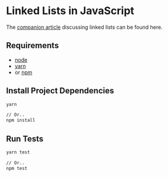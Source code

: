 # Linked Lists in JavaScript

The [companion article](https://dxt.rs/category/programming/general/linked-lists) discussing linked lists can be found here.

## Requirements

- [node](https://nodejs.org/en)
- [yarn](https://yarnpkg.com/)
- or [npm](https://www.npmjs.com/)

## Install Project Dependencies

```bash
yarn

// Or..
npm install
```

## Run Tests

```bash
yarn test

// Or..
npm test
```
